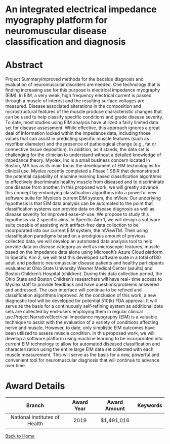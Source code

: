 
An integrated electrical impedance myography platform for neuromuscular disease classification and diagnosis
============================================================================================================

# Abstract


Project SummaryImproved methods for the bedside diagnosis and evaluation of neuromuscular disorders are needed.
One technology that is finding increasing use for this purpose is electrical impedance myography (EIM). In EIM,
a very weak, high frequency electrical current is passed through a muscle of interest and the resulting surface
voltages are measured. Disease associated alterations in the composition and microstructural features of the
muscle produce characteristic changes that can be used to help classify specific conditions and grade disease
severity. To date, most studies using EIM analysis have utilized a fairly limited data set for disease assessment.
While effective, this approach ignores a great deal of information locked within the impedance data, including
those values that can assist in predicting specific muscle features (such as myofiber diameter) and the presence
of pathological change (e.g., fat or connective tissue deposition). In addition, as it stands, the data set is
challenging for the clinician to understand without a detailed knowledge of impedance theory. Myolex, Inc is a
small business concern located in Boston, MA has as its main focus the development of EIM technologies for
clinical use. Myolex recently completed a Phase 1 SBIR that demonstrated the potential capability of machine
learning based classification algorithms to effectively discriminate healthy muscle from diseased and to
discriminate one disease from another. In this proposed work, we will greatly advance this concept by
embodying classification algorithms into a powerful new software suite for Myolex’s current EIM system,
the mView. Our underlying hypothesis is that EIM data analysis can be automated to the point that classification
systems can provide data on disease diagnosis as well as disease severity for improved ease-of-use. We
propose to study this hypothesis via 2 specific aims. In Specific Aim 1, we will design a software suite capable
of assisting with artifact-free data collection to be incorporated into our current EIM system, the mViewTM. Then
using classification paradigms based on a prodigious amount of previous collected data, we will develop an
automated data analysis tool to help provide data on disease category as well as microscopic features, muscle
based on the impedance data alone using Microsoft’s Azure Cloud platform. In Specific Aim 2, we will test this
developed software suite in a total of180 adult and pediatric neuromuscular disease patients and healthy
participants evaluated at Ohio State University Wexner Medical Center (adults) and Boston Children’s Hospital
(children). During this data collection period, the Ohio State and Boston Children’s researchers will have real-
time access to Myolex staff to provide feedback and have questions/problems answered and addressed. The
user interface will continue to be refined and classification algorithms improved. At the conclusion of this work,
a new diagnostic tool will be developed for potential 510(k) FDA approval. It will serve as the basis for a
continuously self-refining system as additional data sets are collected by end-users employing them in regular
clinical use.Project NarrativeElectrical impedance myography (EIM) is a valuable technique to assist with the evaluation of a variety
of conditions affecting nerve and muscle. However, to date, only simplistic EIM outcomes have been utilized to
assess muscle condition. In this proposed work, we will develop a software platform using machine learning to
be incorporated into current EIM technology to allow for automated diseased classification and characterization
using the entire large EIM data set collected with each muscle measurement. This will serve as the basis for a
new, powerful and convenient tool for neuromuscular diagnosis that will continue to advance over time.  

# Award Details

|Branch|Award Year|Award Amount|Keywords|
| :---: | :---: | :---: | :---: |
|National Institutes of Health|2019|$1,491,016||
  
  


[Back to Home](https://github.com/chrischow/dod_sbir_awards#2574)